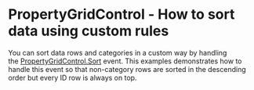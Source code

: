 # PropertyGridControl - How to sort data using custom rules


You can sort data rows and categories in a custom way by handling the <a href="https://documentation.devexpress.com/WPF/DevExpress.Xpf.PropertyGrid.PropertyGridControl.Sort.event">PropertyGridControl.Sort</a> event. This examples demonstrates how to handle this event so that non-category rows are sorted in the descending order but every ID row is always on top.

<br/>


